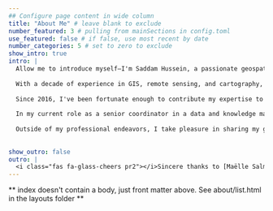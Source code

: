 ```yaml
---
## Configure page content in wide column
title: "About Me" # leave blank to exclude
number_featured: 3 # pulling from mainSections in config.toml
use_featured: false # if false, use most recent by date
number_categories: 5 # set to zero to exclude
show_intro: true
intro: |
  Allow me to introduce myself—I'm Saddam Hussein, a passionate geospatial analyst and evangelist, remote sensing specialist, and a wildlife conservationist.
  
  With a decade of experience in GIS, remote sensing, and cartography, I've had the privilege of working with a diverse range of geospatial data. From analyzing satellite imagery to utilizing cutting-edge software like ArcGIS, eCognition Developer, and ENVI, as well as mastering open-source tools like QGIS, R programming, and Google Earth Engine, I've honed my skills in geospatial data analysis.
  
  Since 2016, I've been fortunate enough to contribute my expertise to [a non-profit organization focused on wildlife conservation](https://indonesia.wcs.org/). Over the past few years, I've immersed myself in the realm of ecological modeling and species distribution analysis, using statistical techniques and the versatile R programming language. Through this work, I've gained valuable insights into protected area patrol data, biodiversity monitoring, and human-wildlife conflict data, collected since 2008.
  
  In my current role as a senior coordinator in a data and knowledge management unit, I ensure that every piece of field data is accurately collected and meticulously transformed into actionable information. It's immensely fulfilling to witness how this knowledge supports our organization in evaluating and planning effective conservation strategies.
  
  Outside of my professional endeavors, I take pleasure in sharing my geospatial expertise [through engaging writings](https://geospasialis.com/). I belief that a broader understanding of geospatial data and analysis can greatly benefit individuals across various fields and areas of expertise. I am convinced that embracing geospatial insights is crucial for fostering harmony between humans, nature, and the creation of a sustainable environment, ultimately leading to a better world.
  
  
show_outro: false
outro: |
  <i class="fas fa-glass-cheers pr2"></i>Sincere thanks to [Maëlle Salmon](https://masalmon.eu/) for her help naming this Hugo theme!
---
```


** index doesn't contain a body, just front matter above.
See about/list.html in the layouts folder **